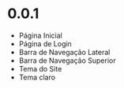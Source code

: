 # 0.0.1

- Página Inicial
- Página de Login
- Barra de Navegação Lateral
- Barra de Navegação Superior
- Tema do Site
- Tema claro
